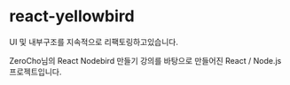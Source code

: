 # react-yellowbird


UI 및 내부구조를 지속적으로 리팩토링하고있습니다.

ZeroCho님의 React Nodebird 만들기 강의를 바탕으로 만들어진 React / Node.js 프로젝트입니다.

